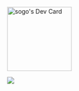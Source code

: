 <a align="left" href="https://app.daily.dev/sogo"><img src="https://api.daily.dev/devcards/51769bce454c4201b0cdbe8ed87dee99.png?r=byz" width="150" alt="sogo's Dev Card"/></a>
<p align="left">
  <img src="https://count.getloli.com/get/@xsogox?theme=asoul" />
</p>
